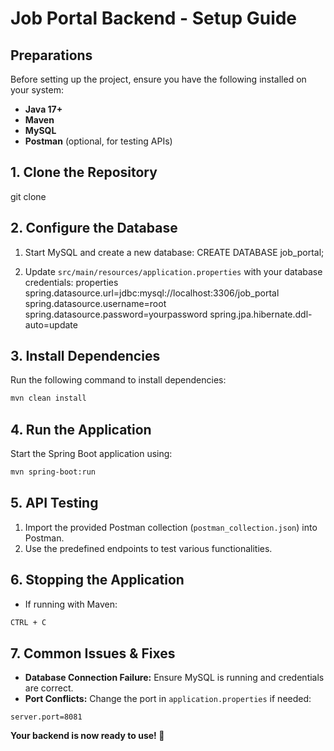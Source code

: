 # Job Portal Backend - Setup Guide

## Preparations
Before setting up the project, ensure you have the following installed on your system:
- **Java 17+**
- **Maven**
- **MySQL**
- **Postman** (optional, for testing APIs)

## 1. Clone the Repository
git clone <repository-url>

## 2. Configure the Database
1. Start MySQL and create a new database:
CREATE DATABASE job_portal;

2. Update `src/main/resources/application.properties` with your database credentials:
properties
spring.datasource.url=jdbc:mysql://localhost:3306/job_portal
spring.datasource.username=root
spring.datasource.password=yourpassword
spring.jpa.hibernate.ddl-auto=update

## 3. Install Dependencies
Run the following command to install dependencies:
```bash
mvn clean install
```

## 4. Run the Application
Start the Spring Boot application using:
```bash
mvn spring-boot:run
```
## 5. API Testing
1. Import the provided Postman collection (`postman_collection.json`) into Postman.
2. Use the predefined endpoints to test various functionalities.

## 6. Stopping the Application
- If running with Maven:
```bash
CTRL + C
```

## 7. Common Issues & Fixes
- **Database Connection Failure:** Ensure MySQL is running and credentials are correct.
- **Port Conflicts:** Change the port in `application.properties` if needed:
```properties
server.port=8081
```
**Your backend is now ready to use! 🚀**

